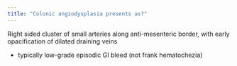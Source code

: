 ```yaml
---
title: "Colonic angiodysplasia presents as?"
---
```

Right sided cluster of small arteries along anti-mesenteric border, with early opacification of dilated draining veins
- typically low-grade episodic GI bleed (not frank hematochezia)

